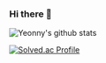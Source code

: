 ### Hi there 👋

<!--
**Yeonny0723/yeonny0723** is a ✨ _special_ ✨ repository because its `README.md` (this file) appears on your GitHub profile.

Here are some ideas to get you started:

- 🔭 I’m currently working on ...
- 🌱 I’m currently learning ...
- 👯 I’m looking to collaborate on ...
- 🤔 I’m looking for help with ...
- 💬 Ask me about ...
- 📫 How to reach me: ...
- 😄 Pronouns: ...
- ⚡ Fun fact: ...
-->

![Yeonny's github stats](https://github-readme-stats.vercel.app/api?username=yeonny0723&show_icons=true) 


[![Solved.ac Profile](http://mazassumnida.wtf/api/generate_badge?boj=kkjuyeon)](https://solved.ac/kkjuyeon)
